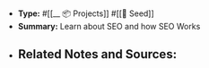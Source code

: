 - **Type:** #[[__ 📦 Projects]] #[[🌱 Seed]]
- **Summary:** Learn about SEO and how SEO Works
- **Related Notes and Sources:**
    - 
